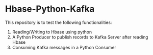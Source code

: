 # Hbase-Python-Kafka
This repository is to test the following functionalities:
1. Reading/Writing to Hbase using python
2. A Python Producer to publish records to Kafka Server after reading Hbase
3. Consuming Kafka messages in a Python Consumer
